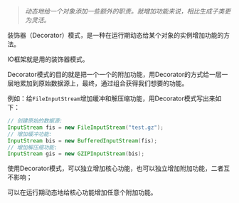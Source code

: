>  *动态地给一个对象添加一些额外的职责。就增加功能来说，相比生成子类更为灵活。* 

 装饰器（Decorator）模式，是一种在运行期动态给某个对象的实例增加功能的方法。 

IO框架就是用的装饰器模式。

 Decorator模式的目的就是把一个一个的附加功能，用Decorator的方式给一层一层地累加到原始数据源上，最终，通过组合获得我们想要的功能。 

例如：给`FileInputStream`增加缓冲和解压缩功能，用Decorator模式写出来如下：

```java
// 创建原始的数据源:
InputStream fis = new FileInputStream("test.gz");
// 增加缓冲功能:
InputStream bis = new BufferedInputStream(fis);
// 增加解压缩功能:
InputStream gis = new GZIPInputStream(bis);
```



使用Decorator模式，可以独立增加核心功能，也可以独立增加附加功能，二者互不影响；

可以在运行期动态地给核心功能增加任意个附加功能。